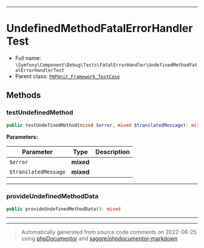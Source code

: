 ***

# UndefinedMethodFatalErrorHandlerTest





* Full name: `\Symfony\Component\Debug\Tests\FatalErrorHandler\UndefinedMethodFatalErrorHandlerTest`
* Parent class: [`PHPUnit_Framework_TestCase`](../../../../../PHPUnit_Framework_TestCase.md)




## Methods


### testUndefinedMethod



```php
public testUndefinedMethod(mixed $error, mixed $translatedMessage): mixed
```








**Parameters:**

| Parameter | Type | Description |
|-----------|------|-------------|
| `$error` | **mixed** |  |
| `$translatedMessage` | **mixed** |  |




***

### provideUndefinedMethodData



```php
public provideUndefinedMethodData(): mixed
```











***


***
> Automatically generated from source code comments on 2022-06-25 using [phpDocumentor](http://www.phpdoc.org/) and [saggre/phpdocumentor-markdown](https://github.com/Saggre/phpDocumentor-markdown)
